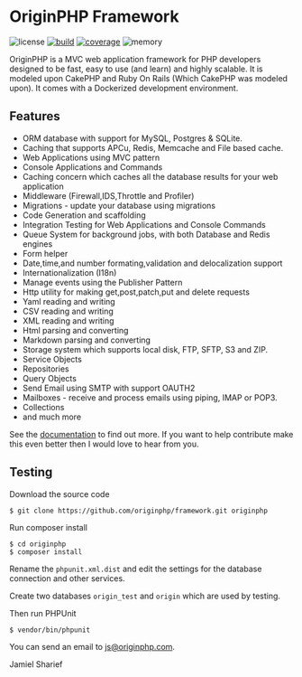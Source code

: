 # OriginPHP Framework

![license](https://img.shields.io/badge/license-MIT-brightGreen.svg)
[![build](https://github.com/originphp/framework/workflows/CI/badge.svg)](https://github.com/originphp/framework/actions)
[![coverage](https://coveralls.io/repos/github/originphp/framework/badge.svg?branch=master)](https://coveralls.io/github/originphp/framework?branch=master)
![memory](https://img.shields.io/badge/memory-950KB-brightGeen.svg)

OriginPHP is a MVC web application framework for PHP developers designed to be fast, easy to use (and learn) and highly scalable. It is modeled upon CakePHP and Ruby On Rails (Which CakePHP was modeled upon). It comes with a Dockerized development environment.

## Features

- ORM database with support for MySQL, Postgres & SQLite.
- Caching that supports APCu, Redis, Memcache and File based cache. 
- Web Applications using MVC pattern
- Console Applications and Commands
- Caching concern which caches all the database results for your
web application
- Middleware (Firewall,IDS,Throttle and Profiler)
- Migrations - update your database using migrations
- Code Generation and scaffolding
- Integration Testing for Web Applications and Console Commands
- Queue System for background jobs, with both Database and Redis engines
- Form helper
- Date,time,and number formating,validation and delocalization support
- Internationalization (I18n)
- Manage events using the Publisher Pattern
- Http utility for making get,post,patch,put and delete requests
- Yaml reading and writing
- CSV reading and writing
- XML reading and writing
- Html parsing and converting
- Markdown parsing and converting
- Storage system which supports local disk, FTP, SFTP, S3 and ZIP.
- Service Objects
- Repositories
- Query Objects
- Send Email using SMTP with support OAUTH2
- Mailboxes - receive and process emails using piping, IMAP or POP3.
- Collections
- and much more

See the [documentation](https://www.originphp.com/docs/getting-started/) to find out more. If you want to help contribute make this even better then I would love to hear from you.

## Testing

Download the source code

```linux
$ git clone https://github.com/originphp/framework.git originphp
```

Run composer install

```linux
$ cd originphp
$ composer install
```

Rename the `phpunit.xml.dist` and edit the settings for the database connection and other services.

Create two databases `origin_test` and `origin` which are used by testing.

Then run PHPUnit

```linux
$ vendor/bin/phpunit
```

You can send an email to <js@originphp.com>.

Jamiel Sharief